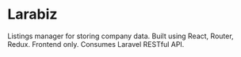 # Larabiz

Listings manager for storing company data. Built using React, Router, Redux. Frontend only. Consumes Laravel RESTful API.
